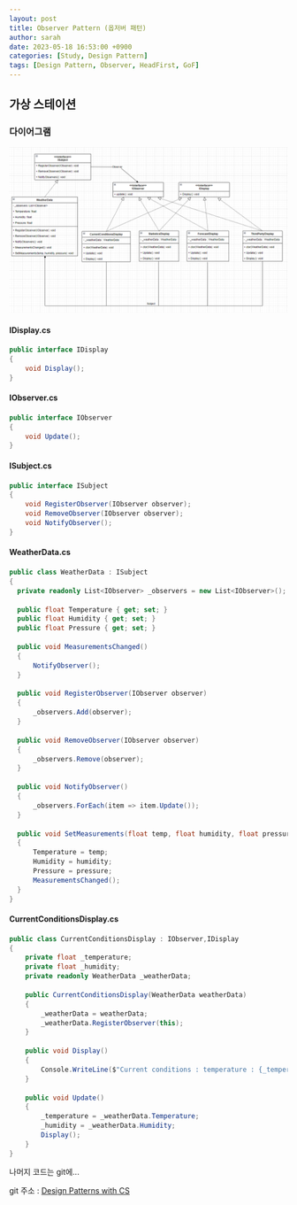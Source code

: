 ```yaml
---
layout: post
title: Observer Pattern (옵저버 패턴)
author: sarah
date: 2023-05-18 16:53:00 +0900
categories: [Study, Design Pattern]
tags: [Design Pattern, Observer, HeadFirst, GoF]
---
```


## 가상 스테이션
### 다이어그램
<img src="_data/assets/../../../_data/assets/images/ObserverDiagram.png">

#### IDisplay.cs
``` cs
public interface IDisplay
{
    void Display();
}
```

#### IObserver.cs
``` cs
public interface IObserver
{
    void Update();
}
```

#### ISubject.cs
``` cs
public interface ISubject
{
    void RegisterObserver(IObserver observer);
    void RemoveObserver(IObserver observer);
    void NotifyObserver();
}
```

#### WeatherData.cs
  ``` cs
public class WeatherData : ISubject
{
    private readonly List<IObserver> _observers = new List<IObserver>();

    public float Temperature { get; set; }
    public float Humidity { get; set; }
    public float Pressure { get; set; }

    public void MeasurementsChanged()
    {
        NotifyObserver();
    }

    public void RegisterObserver(IObserver observer)
    {
        _observers.Add(observer);
    }

    public void RemoveObserver(IObserver observer)
    {
        _observers.Remove(observer);
    }

    public void NotifyObserver()
    {
        _observers.ForEach(item => item.Update());
    }

    public void SetMeasurements(float temp, float humidity, float pressure)
    {
        Temperature = temp;
        Humidity = humidity;
        Pressure = pressure;
        MeasurementsChanged();
    }
}
  ```

#### CurrentConditionsDisplay.cs
``` cs
public class CurrentConditionsDisplay : IObserver,IDisplay
{
    private float _temperature;
    private float _humidity;
    private readonly WeatherData _weatherData;

    public CurrentConditionsDisplay(WeatherData weatherData)
    {
        _weatherData = weatherData;
        _weatherData.RegisterObserver(this);
    }

    public void Display()
    {
        Console.WriteLine($"Current conditions : temperature : {_temperature}, humidity : {_humidity}%");
    }

    public void Update()
    {
        _temperature = _weatherData.Temperature;
        _humidity = _weatherData.Humidity;
        Display();
    }
}
```

나머지 코드는 git에...

git 주소 : [Design Patterns with CS](https://github.com/beomine/DesignPatterns_CS)